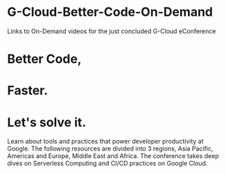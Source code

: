 # G-Cloud-Better-Code-On-Demand
Links to On-Demand videos for the just concluded G-Cloud eConference

# Better Code,
# Faster.
# Let's solve it.

Learn about tools and practices that power developer productivity at Google. The following resources are divided into 3 regions, Asia Pacific, Americas and Europe, Middle East and Africa. The conference takes deep dives on Serverless Computing and CI/CD practices on Google Cloud. 

